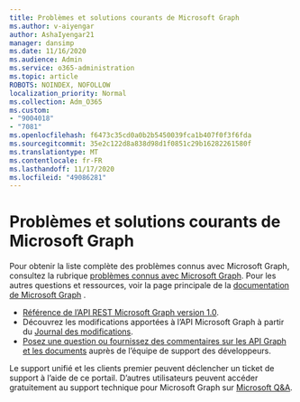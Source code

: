 ```yaml
---
title: Problèmes et solutions courants de Microsoft Graph
ms.author: v-aiyengar
author: AshaIyengar21
manager: dansimp
ms.date: 11/16/2020
ms.audience: Admin
ms.service: o365-administration
ms.topic: article
ROBOTS: NOINDEX, NOFOLLOW
localization_priority: Normal
ms.collection: Adm_O365
ms.custom:
- "9004018"
- "7081"
ms.openlocfilehash: f6473c35cd0a0b2b5450039fca1b407f0f3f6fda
ms.sourcegitcommit: 35e2c122d8a838d98d1f0851c29b16282261580f
ms.translationtype: MT
ms.contentlocale: fr-FR
ms.lasthandoff: 11/17/2020
ms.locfileid: "49086281"
---
```

# <a name="microsoft-graph-common-issues-and-resolutions"></a>Problèmes et solutions courants de Microsoft Graph

Pour obtenir la liste complète des problèmes connus avec Microsoft Graph, consultez la rubrique [problèmes connus avec Microsoft Graph](https://docs.microsoft.com/graph/known-issues). Pour les autres questions et ressources, voir la page principale de la [documentation de Microsoft Graph](https://docs.microsoft.com/graph/) .

- [Référence de l’API REST Microsoft Graph version 1.0](https://docs.microsoft.com/graph/api/overview?toc=.%2Fref%2Ftoc.json&view=graph-rest-1.0).
- Découvrez les modifications apportées à l’API Microsoft Graph à partir du [Journal des modifications](https://docs.microsoft.com/graph/changelog). 
- [Posez une question ou fournissez des commentaires sur les API Graph et les documents](https://aka.ms/GraphDeveloperSupport) auprès de l’équipe de support des développeurs.

Le support unifié et les clients premier peuvent déclencher un ticket de support à l’aide de ce portail. D’autres utilisateurs peuvent accéder gratuitement au support technique pour Microsoft Graph sur [Microsoft Q&A](https://aka.ms/AskGraph).
